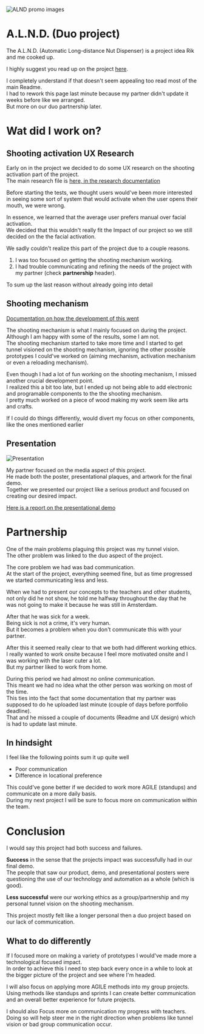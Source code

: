 ![ALND promo images](https://raw.githubusercontent.com/Rudolfisky/ALND/main/Media/Promo%20material/ALND%20Drawing.png)

# A.L.N.D. (Duo project) 
The A.L.N.D. (Automatic Long-distance Nut Dispenser) is a project idea Rik and me cooked up. 

I highly suggest you read up on the project [here](https://github.com/Rudolfisky/ALND).

I completely understand if that doesn't seem appealing too read most of the main Readme.<br/> 
I had to rework this page last minute because my partner didn't update it weeks before like we arranged.<br/> 
But more on our duo partnership later.

# Wat did I work on?

## Shooting activation UX Research
Early on in the project we decided to do some UX research on the shooting activation part of the project.<br/> 
The main research file is 
[here, in the research documentation](https://github.com/Rudolfisky/ALND/blob/main/Research/UI%20Manual%20or%20Auto%20activation%20MK1.md)

Before starting the tests, we thought users would've been more interested in seeing some sort of system that would activate when the user opens their mouth, we were wrong.

In essence, we learned that the average user prefers manual over facial activation.<br/> 
We decided that this wouldn't really fit the Impact of our project so we still decided on the the facial activation.

We sadly couldn't realize this part of the project due to a couple reasons.

1. I was too focused on getting the shooting mechanism working.
2. I had trouble communicating and refining the needs of the project with my partner (check **partnership** header).

To sum up the last reason without already going into detail

## Shooting mechanism

[Documentation on how the development of this went](https://github.com/Rudolfisky/ALND/blob/main/Research/Shooting%20Mechanism.md)

The shooting mechanism is what I mainly focused on during the project. Although I am happy with some of the results, some I am not.<br/> 
The shooting mechanism started to take more time and I started to get tunnel visioned on the shooting mechanism, ignoring the other possible prototypes I could've worked on (aiming mechanism, activation mechanism or even a reloading mechanism). 

Even though I had a lot of fun working on the shooting mechanism, I missed another crucial development point.<br/> 
I realized this a bit too late, but I ended up not being able to add electronic and programable components to the the shooting mechanism.<br/> 
I pretty much worked on a piece of wood making my work seem like arts and crafts. 

If I could do things differently, would divert my focus on other components, like the ones mentioned earlier

## Presentation
![Presentation](https://github.com/Rudolfisky/ALND/raw/main/Media/Demo/Demo%20setup%201.jpg)

My partner focused on the media aspect of this project.<br/> 
He made both the poster, presentational plaques, and artwork for the final demo.<br/> 
Together we presented our project like a serious product and focused on creating our desired impact.

[Here is a report on the presentational demo](https://github.com/Rudolfisky/ALND/blob/main/Presentation.md)

# Partnership
One of the main problems plaguing this project was my tunnel vision.<br/> 
The other problem was linked to the duo aspect of the project.<br/> 

The core problem we had was bad communication.<br/> 
At the start of the project, everything seemed fine, but as time progressed we started communicating less and less.

When we had to present our concepts to the teachers and other students, not only did he not show, he told me halfway throughout the day that he was not going to make it because he was still in Amsterdam.<br/> 

After that he was sick for a week.<br/> 
Being sick is not a crime, it's very human.<br/> 
But it becomes a problem when you don't communicate this with your partner.<br/> 

After this it seemed really clear to that we both had different working ethics.<br/> 
I really wanted to work onsite because I feel more motivated onsite and I was working with the laser cuter a lot.<br/> 
But my partner liked to work from home.<br/> 

During this period we had almost no online communication.<br/> 
This meant we had no idea what the other person was working on most of the time.<br/> 
This ties into the fact that some documentation that my partner was supposed to do he uploaded last minute (couple of days before portfolio deadline).<br/> 
That and he missed a couple of documents (Readme and UX design) which is had to update last minute.

## In hindsight
I feel like the following points sum it up quite well
- Poor communication
- Difference in locational preference

This could've gone better if we decided to work more AGILE (standups) and communicate on a more daily basis.<br/> 
During my next project I will be sure to focus more on communication within the team.

# Conclusion
I would say this project had both success and failures.

**Success** in the sense that the projects impact was successfully had in our final demo.<br/> 
The people that saw our product, demo, and presentational posters were questioning the use of our technology and automation as a whole (which is good).

**Less successful** were our working ethics as a group/partnership and my personal tunnel vision on the shooting mechanism.

This project mostly felt like a longer personal then a duo project based on our lack of communication.

## What to do differently 

If I focused more on making a variety of prototypes I would've made more a technological focused impact.<br/>
In order to achieve this I need to step back every once in a while to look at the bigger picture of the project and see where I'm headed.

I will also focus on applying more AGILE methods into my group projects.<br/> 
Using methods like standups and sprints I can create better communication and an overall better experience for future projects.

I should also Focus more on communication my progress with teachers.<br/> 
Doing so will help steer me in the right direction when problems like tunnel vision or bad group communication occur.
